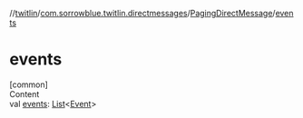 //[twitlin](../../index.md)/[com.sorrowblue.twitlin.directmessages](../index.md)/[PagingDirectMessage](index.md)/[events](events.md)



# events  
[common]  
Content  
val [events](events.md): [List](https://kotlinlang.org/api/latest/jvm/stdlib/kotlin.collections/-list/index.html)<[Event](../-event/index.md)>  




